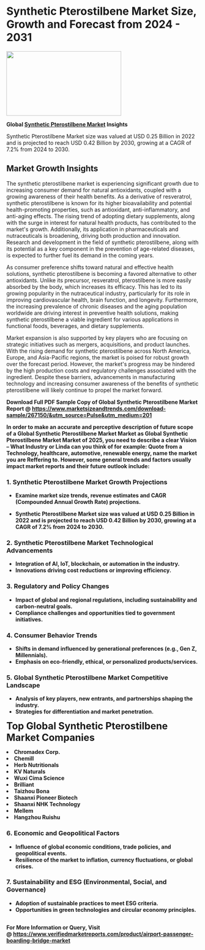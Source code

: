 <H1>Synthetic Pterostilbene Market Size, Growth and Forecast from 2024 - 2031</H1><img class="aligncenter size-medium wp-image-584254" src="https://thirdeyenews.in/wp-content/uploads/2024/09/Global-Market-Research-300x168.jpeg" alt="" width="300" height="168" /><p><strong>Global&nbsp;<a href="https://www.marketsizeandtrends.com/download-sample/267150/&amp;utm_source=Pulse&amp;utm_medium=201">Synthetic Pterostilbene Market</a> Insights</strong></p><p>Synthetic Pterostilbene Market size was valued at USD 0.25 Billion in 2022 and is projected to reach USD 0.42 Billion by 2030, growing at a CAGR of 7.2% from 2024 to 2030.</p><p><h2>Market Growth Insights</h2> <p>The synthetic pterostilbene market is experiencing significant growth due to increasing consumer demand for natural antioxidants, coupled with a growing awareness of their health benefits. As a derivative of resveratrol, synthetic pterostilbene is known for its higher bioavailability and potential health-promoting properties, such as antioxidant, anti-inflammatory, and anti-aging effects. The rising trend of adopting dietary supplements, along with the surge in interest for natural health products, has contributed to the market's growth. Additionally, its application in pharmaceuticals and nutraceuticals is broadening, driving both production and innovation. Research and development in the field of synthetic pterostilbene, along with its potential as a key component in the prevention of age-related diseases, is expected to further fuel its demand in the coming years.</p> <p><strong></strong></p> <p>As consumer preference shifts toward natural and effective health solutions, synthetic pterostilbene is becoming a favored alternative to other antioxidants. Unlike its precursor, resveratrol, pterostilbene is more easily absorbed by the body, which increases its efficacy. This has led to its growing popularity in the nutraceutical industry, particularly for its role in improving cardiovascular health, brain function, and longevity. Furthermore, the increasing prevalence of chronic diseases and the aging population worldwide are driving interest in preventive health solutions, making synthetic pterostilbene a viable ingredient for various applications in functional foods, beverages, and dietary supplements.</p> <p>Market expansion is also supported by key players who are focusing on strategic initiatives such as mergers, acquisitions, and product launches. With the rising demand for synthetic pterostilbene across North America, Europe, and Asia-Pacific regions, the market is poised for robust growth over the forecast period. However, the market's progress may be hindered by the high production costs and regulatory challenges associated with the ingredient. Despite these barriers, advancements in manufacturing technology and increasing consumer awareness of the benefits of synthetic pterostilbene will likely continue to propel the market forward.</p> <p><strong></p><p><span class=""><strong>Download Full PDF Sample Copy of Global Synthetic Pterostilbene Market Report</strong> @ <a href="https://www.marketsizeandtrends.com/download-sample/267150/&amp;utm_source=Pulse&amp;utm_medium=201" target="_blank">https://www.marketsizeandtrends.com/download-sample/267150/&amp;utm_source=Pulse&amp;utm_medium=201</a></span></p><p>In order to make an accurate and perceptive description of future scope of a Global&nbsp;Synthetic Pterostilbene Market Market as Global&nbsp;Synthetic Pterostilbene Market Market of 2025, you need to describe a clear Vision &ndash; What Industry or Linda can you think of for example: Quote from a Technology, healthcare, automotive, renewable energy, name the market you are Reffering to. However, some general trends and factors usually impact market reports and their future outlook include:</p><h3>1.&nbsp;<strong>Synthetic Pterostilbene Market Growth Projections</strong></h3><ul><li>Examine market size trends, revenue estimates and CAGR (Compounded Annual Growth Rate) projections.</li><li><p>Synthetic Pterostilbene Market size was valued at USD 0.25 Billion in 2022 and is projected to reach USD 0.42 Billion by 2030, growing at a CAGR of 7.2% from 2024 to 2030.</p></li></ul><h3>2.&nbsp;<strong>Synthetic Pterostilbene Market Technological Advancements</strong></h3><ul><li>Integration of AI, IoT, blockchain, or automation in the industry.</li><li>Innovations driving cost reductions or improving efficiency.</li></ul><h3>3.&nbsp;<strong>Regulatory and Policy Changes</strong></h3><ul><li>Impact of global and regional regulations, including sustainability and carbon-neutral goals.</li><li>Compliance challenges and opportunities tied to government initiatives.</li></ul><h3>4.&nbsp;<strong>Consumer Behavior Trends</strong></h3><ul><li>Shifts in demand influenced by generational preferences (e.g., Gen Z, Millennials).</li><li>Emphasis on eco-friendly, ethical, or personalized products/services.</li></ul><h3>5.&nbsp;<strong>Global Synthetic Pterostilbene Market Competitive Landscape</strong></h3><ul><li>Analysis of key players, new entrants, and partnerships shaping the industry.</li><li>Strategies for differentiation and market penetration.</li></ul><p data-pm-slice="1 1 []"><span style="color: inherit; font-family: inherit; font-size: 25px;">Top Global Synthetic Pterostilbene Market Companies</span></p><div class="" data-test-id=""><p><li>Chromadex Corp.</li><li> Chemill</li><li> Herb Nutritionals</li><li> KV Naturals</li><li> Wuxi Cima Science</li><li> Brilliant</li><li> Taizhou Bona</li><li> Shaanxi Pioneer Biotech</li><li> Shaanxi NHK Technology</li><li> Mellem</li><li> Hangzhou Ruishu</li></p></div><h3>6.&nbsp;<strong>Economic and Geopolitical Factors</strong></h3><ul><li>Influence of global economic conditions, trade policies, and geopolitical events.</li><li>Resilience of the market to inflation, currency fluctuations, or global crises.</li></ul><h3>7.&nbsp;<strong>Sustainability and ESG (Environmental, Social, and Governance)</strong></h3><ul><li>Adoption of sustainable practices to meet ESG criteria.</li><li>Opportunities in green technologies and circular economy principles.</li></ul><h2><strong style="font-size: 14px;">For More Information or Query, Visit @&nbsp;</strong><a style="background-color: #ffffff; font-size: 14px;" href="https://www.marketsizeandtrends.com/report/synthetic-pterostilbene-market/" target="_blank">https://www.verifiedmarketreports.com/product/airport-passenger-boarding-bridge-market</a></h2>